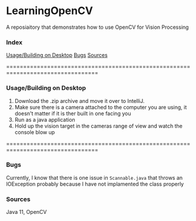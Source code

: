# LearningOpenCV
A reposiaitory that demonstrates how to use OpenCV for Vision Processing

### Index

[Usage/Building on Desktop](/README.md#usagebuilding-on-desktop)
[Bugs](/README.md#bugs)
[Sources](/README.md#sources)
[](/README.md#)


=================================================================================
### Usage/Building on Desktop
1. Download the .zip archive and move it over to IntelliJ.
2. Make sure there is a camera attached to the computer you are using, it doesn't matter if it is ther built in one facing you
3. Run as a java application
4. Hold up the vision target in the cameras range of view and watch the console blow up

=================================================================================

### Bugs
Currently, I know that there is one issue in `Scannable.java` that throws an IOException probably because I have not implamented the class properly

### Sources
Java 11, OpenCV
